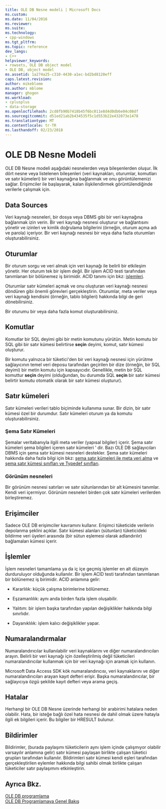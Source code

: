 ```yaml
---
title: OLE DB Nesne modeli | Microsoft Docs
ms.custom: 
ms.date: 11/04/2016
ms.reviewer: 
ms.suite: 
ms.technology:
- cpp-windows
ms.tgt_pltfrm: 
ms.topic: reference
dev_langs:
- C++
helpviewer_keywords:
- rowsets, OLE DB object model
- OLE DB, object model
ms.assetid: 1a274a25-c310-4430-a1ec-bd2bd8120eff
caps.latest.revision: 
author: mikeblome
ms.author: mblome
manager: ghogen
ms.workload:
- cplusplus
- data-storage
ms.openlocfilehash: 2cd8fb90b7418b45f6bc011e8d4d0db6e04c08df
ms.sourcegitcommit: d51ed21ab2b434535f5c1d553b22e432073e1478
ms.translationtype: MT
ms.contentlocale: tr-TR
ms.lasthandoff: 02/23/2018
---
```

# <a name="ole-db-object-model"></a>OLE DB Nesne Modeli
OLE DB Nesne modeli aşağıdaki nesnelerden veya bileşenlerden oluşur. İlk dört nesne veya listelenen bileşenleri (veri kaynakları, oturumlar, komutları ve satır kümeleri) bir veri kaynağına bağlanmak ve onu görüntülemenizi sağlar. Erişimciler ile başlayarak, kalan ilişkilendirmek görüntülendiğinde verilerle çalışmak için.  
  
## <a name="data-sources"></a>Data Sources  
 Veri kaynağı nesneleri, bir dosya veya DBMS gibi bir veri kaynağına bağlanmak izin verin. Bir veri kaynağı nesnesi oluşturur ve bağlantısını yönetir ve izinleri ve kimlik doğrulama bilgilerini (örneğin, oturum açma adı ve parola) içeriyor. Bir veri kaynağı nesnesi bir veya daha fazla oturumları oluşturabilirsiniz.  
  
## <a name="sessions"></a>Oturumlar  
 Bir oturum sorgu ve veri almak için veri kaynağı ile belirli bir etkileşim yönetir. Her oturum tek bir işlem değil. Bir işlem ACID testi tarafından tanımlanan bir bölünemez iş birimidir. ACID tanımı için bkz: [işlemleri](#vcconoledbcomponents_transactions).  
  
 Oturumlar satır kümeleri açmak ve onu oluşturan veri kaynağı nesnesi döndüren gibi önemli görevleri gerçekleştirin. Oturumlar, meta veriler veya veri kaynağı kendisini (örneğin, tablo bilgileri) hakkında bilgi de geri dönebilirsiniz.  
  
 Bir oturumu bir veya daha fazla komut oluşturabilirsiniz.  
  
## <a name="commands"></a>Komutlar  
 Komutlar bir SQL deyimi gibi bir metin komutunu yürütün. Metin komutu bir SQL gibi bir satır kümesi belirtirse **seçin** deyimi, komut, satır kümesi oluşturur.  
  
 Bir komutu yalnızca bir tüketici'den bir veri kaynağı nesnesi için yürütme sağlayıcının temel veri deposu tarafından geçirilen bir dize (örneğin, bir SQL deyimi) bir metin komutu için kapsayıcıdır. Genellikle, metin bir SQL komuttur **seçin** deyimi (olduğundan, bu durumda SQL **seçin** bir satır kümesi belirtir komutu otomatik olarak bir satır kümesi oluşturur).  
  
## <a name="rowsets"></a>Satır kümeleri  
 Satır kümeleri verileri tablo biçiminde kullanıma sunar. Bir dizin, bir satır kümesi özel bir durumdur. Satır kümeleri oturum ya da komutu oluşturabilirsiniz.  
  
### <a name="schema-rowsets"></a>Şema Satır Kümeleri  
 Şemalar veritabanıyla ilgili meta veriler (yapısal bilgiler) içerir. Şema satır kümeleri şema bilgileri içeren satır kümeleri ' dir. Bazı OLE DB sağlayıcıları DBMS için şema satır kümesi nesneleri destekler. Şema satır kümeleri hakkında daha fazla bilgi için bkz: [şema satır kümeleri ile meta veri alma](../../data/oledb/obtaining-metadata-with-schema-rowsets.md) ve [şema satır kümesi sınıfları ve Typedef sınıfları](../../data/oledb/schema-rowset-classes-and-typedef-classes.md).  
  
### <a name="view-objects"></a>Görünüm nesneleri  
 Bir görünüm nesnesi satırları ve satır sütunlarından bir alt kümesini tanımlar. Kendi veri içermiyor. Görünüm nesneleri birden çok satır kümeleri verilerden birleştiremez.  
  
## <a name="accessors"></a>Erişimciler  
 Sadece OLE DB erişimciler kavramını kullanır. Erişimci tüketicide verilerin depolanma şeklini açıklar. Satır kümesi alanları (sütunları) tüketicideki bildirme veri üyeleri arasında (bir sütun eşlemesi olarak adlandırılır) bağlamaları kümesi içerir.  
  
##  <a name="vcconoledbcomponents_transactions"></a> İşlemler  
 İşlem nesneleri tamamlama ya da iç içe geçmiş işlemler en alt düzeyin durduruluyor olduğunda kullanılır. Bir işlem ACID testi tarafından tanımlanan bir bölünemez iş birimidir. ACID anlamına gelir:  
  
-   Kararlılık: küçük çalışma birimlerine bölünemez.  
  
-   Eşzamanlılık: aynı anda birden fazla işlem oluşabilir.  
  
-   Yalıtım: bir işlem başka tarafından yapılan değişiklikler hakkında bilgi sınırlıdır.  
  
-   Dayanıklılık: işlem kalıcı değişiklikler yapar.  
  
## <a name="enumerators"></a>Numaralandırmalar  
 Numaralandırıcılar kullanılabilir veri kaynaklarını ve diğer numaralandırıcıları arayın. Belirli bir veri kaynağı için özelleştirilmiş değil tüketicileri numaralandırıcılar kullanmak için bir veri kaynağı için aramak için kullanın.  
  
 Microsoft Data Access SDK kök numaralandırıcısı, veri kaynaklarını ve diğer numaralandırıcıları arayan kayıt defteri erişir. Başka numaralandırıcılar, bir sağlayıcıya özgü şekilde kayıt defteri veya arama geçiş.  
  
## <a name="errors"></a>Hatalar  
 Herhangi bir OLE DB Nesne üzerinde herhangi bir arabirimi hatalara neden olabilir. Hata, bir isteğe bağlı özel hata nesnesi de dahil olmak üzere hatayla ilgili ek bilgileri içerir. Bu bilgiler bir HRESULT bulunur.  
  
## <a name="notifications"></a>Bildirimler  
 Bildirimler, (burada paylaşımı tüketicilerin aynı işlem içinde çalışmıyor olabilir varsayılır anlamına gelir) satır kümesi paylaşan birlikte çalışan tüketici grupları tarafından kullanılır. Bildirimleri satır kümesi kendi eşleri tarafından gerçekleştirilen eylemler hakkında bilgi sahibi olmak birlikte çalışan tüketiciler satır paylaşımını etkinleştirin.  
  
## <a name="see-also"></a>Ayrıca Bkz.  
 [OLE DB programlama](../../data/oledb/ole-db-programming.md)   
 [OLE DB Programlamaya Genel Bakış](../../data/oledb/ole-db-programming-overview.md)